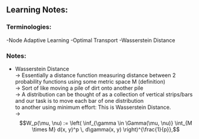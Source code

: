 ## Learning Notes:

### Terminologies:
-Node Adaptive Learning
-Optimal Transport
-Wasserstein Distance

### Notes:
- Wasserstein Distance  
    -> Essentially a distance function measuring distance between 2 probability functions using some metric space M (definition)  
    -> Sort of like moving a pile of dirt onto another pile  
    -> A distribution can be thought of as a collection of vertical strips/bars and our task is to move each bar of one distribution  
        to another using minimum effort: This is Wasserstein Distance.   
    -> $$W_p(\mu, \nu) := \left( \inf_{\gamma \in \Gamma(\mu, \nu)} \int_{M \times M} d(x, y)^p \, d\gamma(x, y) \right)^{\frac{1}{p}},$$  

